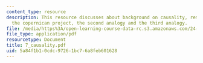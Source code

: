 ```yaml
---
content_type: resource
description: This resource discusses about background on causality, reminder about
  the copernican project, the second analogy and the third analogy.
file: /media/https%3A/open-learning-course-data-rc.s3.amazonaws.com/24-201-topics-in-the-history-of-philosophy-kant-fall-2005/5a84f1b10cdc97261bc76a8feb601628_7_causality.pdf
file_type: application/pdf
resourcetype: Document
title: 7_causality.pdf
uid: 5a84f1b1-0cdc-9726-1bc7-6a8feb601628
---
```

